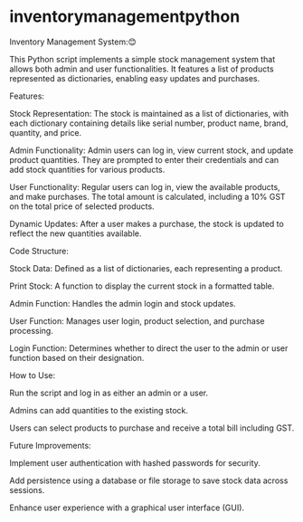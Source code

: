 # inventorymanagementpython
Inventory  Management System:😊

This Python script implements a simple stock management system that allows both admin and user functionalities. It features a list of products represented as dictionaries, enabling easy updates and purchases.

Features:

Stock Representation: The stock is maintained as a list of dictionaries, with each dictionary containing details like serial number, product name, brand, quantity, and price.

Admin Functionality: Admin users can log in, view current stock, and update product quantities. They are prompted to enter their credentials and can add stock quantities for various products.

User Functionality: Regular users can log in, view the available products, and make purchases. The total amount is calculated, including a 10% GST on the total price of selected products.

Dynamic Updates: After a user makes a purchase, the stock is updated to reflect the new quantities available.

Code Structure:

Stock Data: Defined as a list of dictionaries, each representing a product.

Print Stock: A function to display the current stock in a formatted table.

Admin Function: Handles the admin login and stock updates.

User Function: Manages user login, product selection, and purchase processing.

Login Function: Determines whether to direct the user to the admin or user function based on their designation.

How to Use:

Run the script and log in as either an admin or a user.

Admins can add quantities to the existing stock.

Users can select products to purchase and receive a total bill including GST.

Future Improvements:

Implement user authentication with hashed passwords for security.

Add persistence using a database or file storage to save stock data across sessions.

Enhance user experience with a graphical user interface (GUI). 

